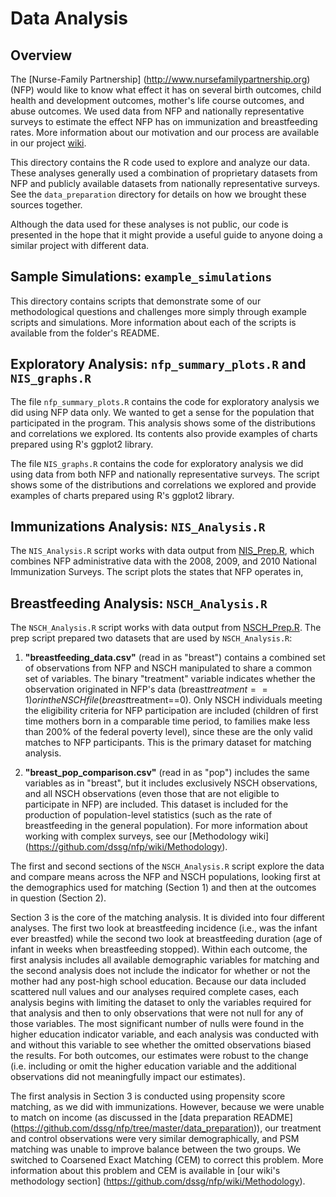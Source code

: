 # Data Analysis

## Overview

The [Nurse-Family Partnership] (http://www.nursefamilypartnership.org) (NFP) would like to know what effect it has on several birth outcomes, child health and development outcomes, mother's life course outcomes, and abuse outcomes.  We used data from NFP and nationally representative surveys to estimate the effect NFP has on immunization and breastfeeding rates.  More information about our motivation and our process are available in our project [wiki](https://github.com/dssg/nfp/wiki).

This directory contains the R code used to explore and analyze our data.  These analyses generally used a combination of proprietary datasets from NFP and publicly available datasets from nationally representative surveys.  See the `data_preparation` directory for details on how we brought these sources together.

Although the data used for these analyses is not public, our code is presented in the hope that it might provide a useful guide to anyone doing a similar project with different data.


## Sample Simulations: `example_simulations`

This directory contains scripts that demonstrate some of our methodological questions and challenges more simply through example scripts and simulations.  More information about each of the scripts is available from the folder's README.


## Exploratory Analysis: `nfp_summary_plots.R` and `NIS_graphs.R`

The file `nfp_summary_plots.R` contains the code for exploratory analysis we did using NFP data only.  We wanted to get a sense for the population that participated in the program.  This analysis shows some of the distributions and correlations we explored.  Its contents also provide examples of charts prepared using R's ggplot2 library.

The file `NIS_graphs.R` contains the code for exploratory analysis we did using data from both NFP and nationally representative surveys.  The script shows some of the distributions and correlations we explored and provide examples of charts prepared using R's ggplot2 library.


## Immunizations Analysis: `NIS_Analysis.R`

The `NIS_Analysis.R` script works with data output from [NIS_Prep.R](https://github.com/dssg/nfp/blob/master/data_preparation/NIS_Prep.R), which combines NFP administrative data with the 2008, 2009, and 2010 National Immunization Surveys.  The script plots the states that NFP operates in, 


## Breastfeeding Analysis: `NSCH_Analysis.R`

The `NSCH_Analysis.R` script works with data output from [NSCH_Prep.R](https://github.com/dssg/nfp/tree/master/data_prepartion).  The prep script prepared two datasets that are used by `NSCH_Analysis.R`: 

1.  **"breastfeeding_data.csv"** (read in as "breast") contains a combined set of observations from NFP and NSCH manipulated to share a common set of variables.  The binary "treatment" variable indicates whether the observation originated in NFP's data (breast$treatment==1) or in the NSCH file (breast$treatment==0).  Only NSCH individuals meeting the eligibility criteria for NFP participation are included (children of first time mothers born in a comparable time period, to families make less than 200% of the federal poverty level), since these are the only valid matches to NFP participants.  This is the primary dataset for matching analysis.

2.  **"breast_pop_comparison.csv"** (read in as "pop") includes the same variables as in "breast", but it includes exclusively NSCH observations, and all NSCH observations (even those that are not eligible to participate in NFP) are included.  This dataset is included for the production of population-level statistics (such as the rate of breastfeeding in the general population).  For more information about working with complex surveys, see our [Methodology wiki] (https://github.com/dssg/nfp/wiki/Methodology).

The first and second sections of the `NSCH_Analysis.R` script explore the data and compare means across the NFP and NSCH populations, looking first at the demographics used for matching (Section 1) and then at the outcomes in question (Section 2).

Section 3 is the core of the matching analysis.  It is divided into four different analyses.  The first two look at breastfeeding incidence (i.e., was the infant ever breastfed) while the second two look at breastfeeding duration (age of infant in weeks when breastfeeding stopped).  Within each outcome, the first analysis includes all available demographic variables for matching and the second analysis does not include the indicator for whether or not the mother had any post-high school education.  Because our data included scattered null values and our analyses required complete cases, each analysis begins with limiting the dataset to only the variables required for that analysis and then to only observations that were not null for any of those variables.  The most significant number of nulls were found in the higher education indicator variable, and each analysis was conducted with and without this variable to see whether the omitted observations biased the results.  For both outcomes, our estimates were robust to the change (i.e. including or omit the higher education variable and the additional observations did not meaningfully impact our estimates).

The first analysis in Section 3 is conducted using propensity score matching, as we did with immunizations.  However, because we were unable to match on income (as discussed in the [data preparation README] (https://github.com/dssg/nfp/tree/master/data_preparation)), our treatment and control observations were very similar demographically, and PSM matching was unable to improve balance between the two groups.  We switched to Coarsened Exact Matching (CEM) to correct this problem.  More information about this problem and CEM is available in [our wiki's methodology section] (https://github.com/dssg/nfp/wiki/Methodology).
